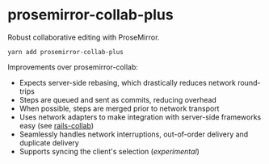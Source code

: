 # prosemirror-collab-plus

Robust collaborative editing with ProseMirror.

```
yarn add prosemirror-collab-plus
```

Improvements over prosemirror-collab:

- Expects server-side rebasing, which drastically reduces network round-trips
- Steps are queued and sent as commits, reducing overhead
- When possible, steps are merged prior to network transport
- Uses network adapters to make integration with server-side frameworks easy (see [rails-collab]) 
- Seamlessly handles network interruptions, out-of-order delivery and duplicate delivery
- Supports syncing the client's selection (*experimental*)

[rails-collab]: https://github.com/benaubin/rails-collab
